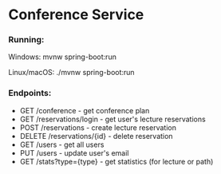 # Conference Service

### Running:

Windows: mvnw spring-boot:run

Linux/macOS: ./mvnw spring-boot:run

### Endpoints:

- GET /conference - get conference plan
- GET /reservations/login - get user's lecture reservations
- POST /reservations - create lecture reservation
- DELETE /reservations/{id} - delete reservation
- GET /users - get all users
- PUT /users - update user's email
- GET /stats?type={type} - get statistics (for lecture or path)
